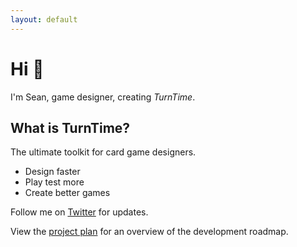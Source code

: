 ```yaml
---
layout: default
---
```


# Hi 👋

I'm Sean, game designer, creating *TurnTime*.

## What is TurnTime?

The ultimate toolkit for card game designers.

- Design faster
- Play test more
- Create better games

Follow me on [Twitter](https://twitter.com/seanpackham) for updates.

View the [project plan](/projects/turntime/) for an overview of the development roadmap.
